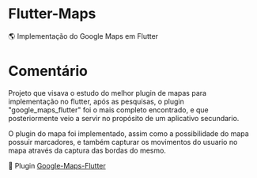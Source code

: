 # Flutter-Maps
:earth_americas: Implementação do Google Maps em Flutter

# Comentário
Projeto que visava o estudo do melhor plugin de mapas para implementação no flutter, após as pesquisas, o plugin "google_maps_flutter" foi o mais completo encontrado, e que posteriormente veio a servir no propósito de um aplicativo secundario.

O plugin do mapa foi implementado, assim como a possibilidade do mapa possuir marcadores, e também capturar os movimentos do usuario no mapa através da captura das bordas do mesmo.

📎 Plugin [Google-Maps-Flutter](https://pub.dev/packages/google_maps_flutter) 
